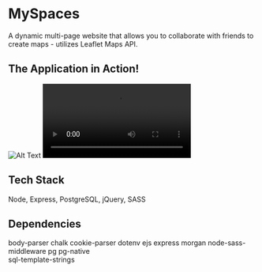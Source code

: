 # MySpaces

A dynamic multi-page website that allows you to collaborate with friends to create maps - utilizes Leaflet Maps API.

## The Application in Action!

![Alt Text](https://imgur.com/JYE2dMZ)
![Alt Text](https://i.imgur.com/JYE2dMZ.mp4)


## Tech Stack

Node, Express, PostgreSQL, jQuery, SASS

## Dependencies

body-parser
chalk
cookie-parser
dotenv 
ejs
express
morgan
node-sass-middleware
pg
pg-native   
sql-template-strings
